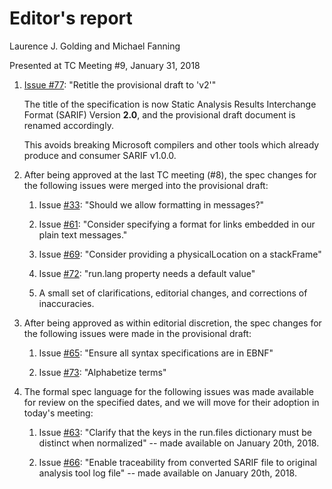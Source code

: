 # Editor's report

Laurence J. Golding and Michael Fanning

Presented at TC Meeting #9, January 31, 2018

1. [Issue #77](https://github.com/oasis-tcs/sarif-spec/issues/77): "Retitle the provisional draft to 'v2'"

    The title of the specification is now Static Analysis Results Interchange Format (SARIF) Version **2.0**, and the provisional draft document is renamed accordingly.

    This avoids breaking Microsoft compilers and other tools which already produce and consumer SARIF v1.0.0.

2. After being approved at the last TC meeting (#8), the spec changes for the following issues were merged into the provisional draft:

    1. Issue [#33](https://github.com/oasis-tcs/sarif-spec/issues/33): "Should we allow formatting in messages?"

    2. Issue [#61](https://github.com/oasis-tcs/sarif-spec/issues/61): "Consider specifying a format for links embedded in our plain text messages."

    3. Issue [#69](https://github.com/oasis-tcs/sarif-spec/issues/69): "Consider providing a physicalLocation on a stackFrame"

    4. Issue [#72](https://github.com/oasis-tcs/sarif-spec/issues/72): "run.lang property needs a default value"

    5. A small set of clarifications, editorial changes, and corrections of inaccuracies.

2. After being approved as within editorial discretion, the spec changes for the following issues were made in the provisional draft:

    1. Issue [#65](https://github.com/oasis-tcs/sarif-spec/issues/65): "Ensure all syntax specifications are in EBNF"
    
    2. Issue [#73](https://github.com/oasis-tcs/sarif-spec/issues/73): "Alphabetize terms"
     
2. The formal spec language for the following issues was made available for review on the specified dates, and we will move for their adoption in today's meeting:

    1. Issue [#63](https://github.com/oasis-tcs/sarif-spec/issues/63): "Clarify that the keys in the run.files dictionary must be distinct when normalized" -- made available on January 20th, 2018.

    2. Issue [#66](https://github.com/oasis-tcs/sarif-spec/issues/66): "Enable traceability from converted SARIF file to original analysis tool log file" -- made available on January 20th, 2018.

